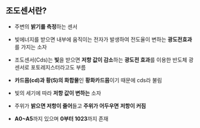 ## 조도센서란?
- 주변의 **밝기를 측정**하는 센서
- 빛에너지를 받으면 내부에 움직이는 전자가 발생하여 전도율이 변하는 **광도전효과**를 가지는 소자

- 조도센서(Cds)는 **빛**을 받으면 **저항 값이 감소**하는 **광도전 효과**를 이용한 반도체 광센서로 포토레지스터라고도 부름
- **카드뮴(cd)과 황(S)의 화합물**인 **황화카드뮴**이기 때문에 cds라 불림
- 빛의 세기에 따라 **저항 값이 변하는** 소자

- 주위가 **밝으면 저항이 줄어**들고 **주위가 어두우면** **저항이 커짐**
- **A0~A5**까지 있으며 **0부터 1023**까지 존재
